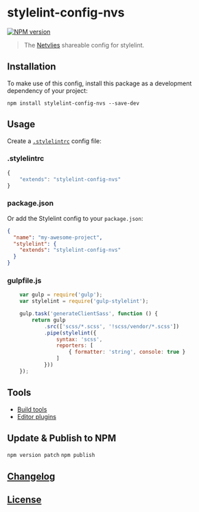 # stylelint-config-nvs

[![NPM version](http://img.shields.io/npm/v/stylelint-config-nvs.svg)](https://www.npmjs.org/package/stylelint-config-nvs)

> The [Netvlies](https://www.netvlies.nl) shareable config for stylelint.

## Installation

To make use of this config, install this package as a development dependency of your project:

    npm install stylelint-config-nvs --save-dev

## Usage

Create a [`.stylelintrc`](http://eslint.org/docs/user-guide/configuring#configuration-file-formats) config file:

### .stylelintrc
```js
{
    "extends": "stylelint-config-nvs"
}
```

### package.json
Or add the Stylelint config to your `package.json`:

```json
{
  "name": "my-awesome-project",
  "stylelint": {
    "extends": "stylelint-config-nvs"
  }
}
```

### gulpfile.js
```js
    var gulp = require('gulp');
    var stylelint = require('gulp-stylelint');

    gulp.task('generateClientSass', function () {
        return gulp
            .src(['scss/*.scss', '!scss/vendor/*.scss'])
            .pipe(stylelint({
                syntax: 'scss',
                reporters: [
                    { formatter: 'string', console: true }
                ]
            }))
    });
```

## Tools

* [Build tools](http://stylelint.io/user-guide/complementary-tools/#build-tool-plugins)
* [Editor plugins](http://stylelint.io/user-guide/complementary-tools/#editor-plugins)

## Update & Publish to NPM
```npm version patch``` 
```npm publish```

## [Changelog](CHANGELOG.md)

## [License](LICENSE)
